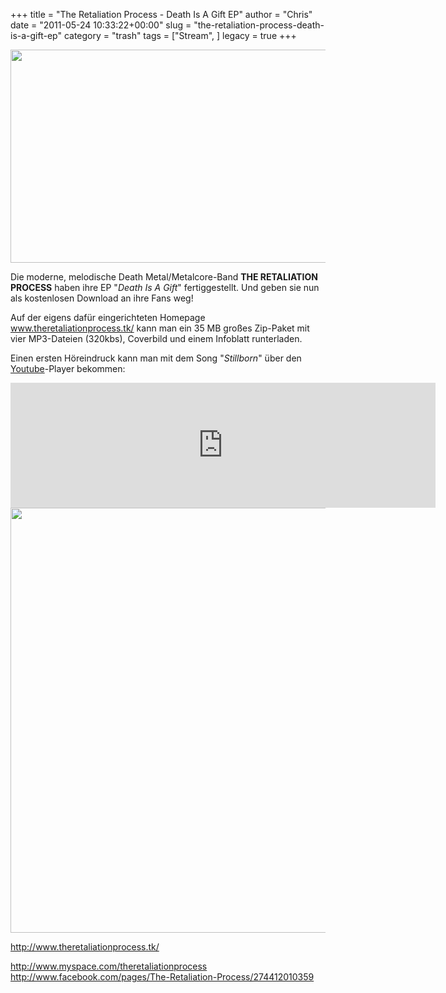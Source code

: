 +++
title = "The Retaliation Process - Death Is A Gift EP"
author = "Chris"
date = "2011-05-24 10:33:22+00:00"
slug = "the-retaliation-process-death-is-a-gift-ep"
category = "trash"
tags = ["Stream", ]
legacy = true
+++

<img src="images//2011/05/The-Retaliation-Process-Logo.jpg" alt="" title="The Retaliation Process - Logo" width="600" height="341" class="alignnone size-full wp-image-5754" />

Die moderne, melodische Death Metal/Metalcore-Band **THE RETALIATION PROCESS** haben ihre EP "_Death Is A Gift_" fertiggestellt. Und geben sie nun als kostenlosen Download an ihre Fans weg! 

Auf der eigens dafür eingerichteten Homepage <a href="http://www.theretaliationprocess.tk/">www.theretaliationprocess.tk/</a> kann man ein 35 MB großes Zip-Paket mit vier MP3-Dateien (320kbs), Coverbild und einem Infoblatt runterladen. 

Einen ersten Höreindruck kann man mit dem Song "_Stillborn_" über den <a href="http://www.youtube.com/watch?v=I4GXdiJjkZs">Youtube</a>-Player bekommen:

<iframe width="680" height="200" src="http://www.youtube.com/embed/I4GXdiJjkZs" frameborder="0" allowfullscreen></iframe>

<img src="images//2011/05/The-Retaliation-Process-Death-Is-A-Gift.jpg" alt="" title="The Retaliation Process - Death Is A Gift" width="680" height="680" class="alignnone size-full wp-image-5753" />

<a href="http://www.theretaliationprocess.tk/">http://www.theretaliationprocess.tk/</a>

<a href="http://www.myspace.com/theretaliationprocess">http://www.myspace.com/theretaliationprocess</a>
<a href="http://www.facebook.com/pages/The-Retaliation-Process/274412010359">http://www.facebook.com/pages/The-Retaliation-Process/274412010359</a>

